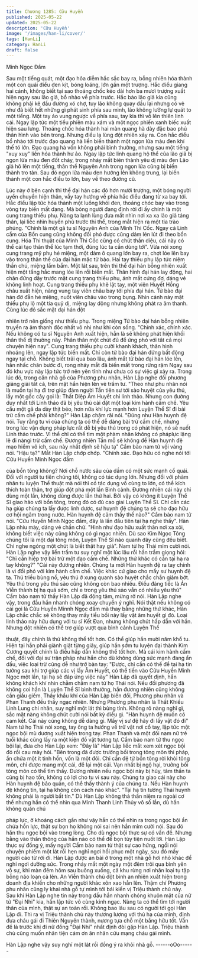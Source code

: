```yaml
---
title: Chương 1285: Cữu Huyền
published: 2025-05-22
updated: 2025-05-22
description: 'Cữu Huyền'
image: '/images/han-li/cover/'
tags: [HanLi]
category: HanLi
draft: false
---
```


Minh Ngọc Đầm

Sau một tiếng quát, một đạo hỏa diễm hắc sắc bay ra, bỗng nhiên
hóa thành một con quái điểu đen kịt, bóng loáng, lớn gần một
trượng.
Hắc điểu giang hai cánh, không biết tại sao thoáng chốc kéo dài
hơn ba mươi trượng xuất hiện ngay sau lão giả, bổ nhào về phía
trước.
Hắc bào lão giả kia cũng không phải kẻ đầu đường xó chợ, tuy
lão không quay đầu lại nhưng có vẻ như đã biết hết những gì phát
sinh phía sau mình, lão không lưỡng lự quát to một tiếng. Một tay
áo vung ngược về phía sau, tay kia thì vỗ lên thiên linh cái. Ngay
lập tức một tiểu phiên màu xám và một ngọc phiến xanh biếc xuất
hiện sau lưng. Thoáng chốc hóa thành hai màn quang hà dày đặc
bao phủ thân hình vào bên trong.
Nhưng điều lạ lùng đột nhiên xảy ra.
Con hắc điểu bổ nhào tới trước đạo quang hà liền biến thành một
ngọn lửa màu đen khí thế tó lớn.
Đạo quang hà vốn không phải bình thường, nhưng sau một tiếng
"xuy xuy" liền hóa thành hư ảo. Ngay lập tức linh quang hộ thể
của lão giả bị ngọn lửa màu đen đốt cháy, trong nháy mắt bién
thành yêu dị màu đen
Lão giả hô lên một tiếng, thân thể Nguyên Anh trong ngọn lửa
cũng bị biến thành tro tàn.
Sau đó ngọn lửa màu đen hướng lên không trung, lại biến thành
một con hắc điểu to lớn, bay về theo đường cũ.

Lúc này ở bên cạnh thi thể đại hán các đó hơn mười trượng, một
bóng người uyển chuyển hiện thân, vẫy tay hướng về phía hắc
điểu đang từ xa bay tới.
Hắc điểu lập tức hóa thành một luồng khói đen, thoáng chóc bay
vào trong vòng tay biến mất dạng.
Mà bóng người đang định rời đi ấy chính là một cung trang thiếu
phụ.
Nàng ta lạnh lùng đưa mắt nhìn nơi xa xa lão giả táng thân, lại
liếc nhìn huyền phù trước thi thể, trong mắt hiện ra một tia trào
phúng.
"Chính là một gã tu sĩ Nguyên Anh của Minh Thi Cốc. Ngay cả
Linh cầm của Bổn cung cũng không đối phó được cũng dám lén
lút đi theo bổn cung. Hóa Thi thụât của Minh Thi Cốc cũng có chút
thần diệu, cái này có thể cải tạo thân thể lúc tạm thời, đúng lúc ta
cần dùng tới".
Vừa nói xong cung trang mỹ phụ hé miệng, một dám ô quang lớn
bay ra, chợt lóe lên bay vào trong thân thể của đại hán mặc tử
bào.
Hai tay thiếu phụ lập tức niệm thần chú, miệng lẩm bẩm.
Một lát sau, trên thi thể đại hán bỗng nhiên xuất hiện một tầng hắc
mang lóe lên rồi biến mất.
Thân hình đại hán lay động, hai chân đứng dậy trước mặt cung
trang thiếu phụ, ánh mắt cứng đơ, dáng vẻ không linh hoạt.
Cung trang thiếu phụ khẽ lật tay, một viên Huyết Hồng châu xuất
hiện, nàng vung tay viên châu bay tới phía đại hán.
Tử bào đại hán đờ đẫn hé miệng, nuốt viên châu vào trong bụng.
Nhìn cảnh này mặt thiếu phụ lộ một tia quỷ dị, miệng lay dộng
nhưng không phát ra âm thanh. Cùng lúc đó sắc mặt dại hán đột

nhiên trở nên giống như thiếu phụ. Trong miệng Tử bào dại hán
bỗng nhiên truyền ra âm thanh độc nhất vô nhị như khi còn sống.
"Chính xác, chính xác. Nếu không có tu sĩ Nguyên Anh xuất hiện,
hẳn là sẽ không phát hiện khối thân thể dị thường này. Phân thân
một chút đủ để ứng phó với tât cả mọi chuyện hiện nay".
Cung trang thiếu phụ cười khanh khách, thân hình nhoáng lên,
ngay lập tức biến mất.
Chỉ còn tử bào đại hán đứng bất động ngay tại chỗ.
Không biết trải qua bao lâu, ánh mắt tử bào đại hán lóe lên, hắn
nhấc chân bước đi, rong nháy mắt đã biến mất trong rừng rậm
Ngay sau đó khu vực này lập tức trở nên yên tĩnh như chưa có
sự việc gì xảy ra.
Trong lúc đó, trong căn nhà gỗ của Phương phu nhân, Hàn Lập
nghe đối phương giảng giải tất cả, trên mặt hắn hiện lên vẻ trầm
tư.
"Theo như phu nhân nói là muốn tại hạ đi trợ giúp đám người Tần
tiên sư tới sào huyệt của yêu thú, lấy một gốc cây gọi là: Thất
Diệp Âm Huyết chi linh thảo. Nhưng con đường duy nhất tới Linh
thảo đã bị yêu thú cài đặt một loại kim hành cấm chế. Yêu cầu
một gã da dày thịt béo, hơn nữa khí lực mạnh hơn Luyện Thể Sĩ
đi bài trừ cấm chế phải không?" Hàn Lập chậm rãi nói.
"Đúng như Hàn huynh đệ nói. Tuy rằng tu vi của chúng ta có thể
dễ dàng bài trừ cấm chế, nhưng trong lúc vận dụng pháp lực rất
dễ bị yêu thú trong có phát hiện, nó sẽ nuốt Linh thảo trước. Vì
thể chỉ có thể tìm một phàm nhân không có pháplực lặng lẽ đi
nàngi trừ cấm chế. Đương nhiên Tần mỗ sẽ không để Hàn huynh
đệ mạo hiểm vô ích, sau này nhất định sẽ hậu tạ" Cẩm bào nam
tử vội vàng nói.
"Hậu tạ?" Mắt Hàn Lập chớp chớp.
"Chính xác. Đạo hữu có nghe nói tới Cửu Huyền Minh Ngọc đầm

của bổn tông không? Nơi chỗ nước sâu của dầm có một sức
mạnh cổ quái. Đối với người tu tiên chúng tôi, không có tác dụng
lớn. Nhưng đối với phàm nhân tu luyện Thể thuật mà nói thì có tác
dụng vô cùng to lớn, có thể kích thích toàn thân, trợ giúp đột phá
một lần Bình cảnh. Đương nhiên cái này chỉ dùng một lần, không
dùng được lần thứ hai. Bởi vậy có không ít Luyện Thể Sĩ giao hảo
với bổn tông, trong đó có đủ cao giai Luyện Thể Sĩ. Chỉ cần các
hạ giúp chúng ta lấy được linh dược, sư huynh đệ chúng ta sẽ cho
đạo hữu cơ hội ngâm trong nước. Hàn huynh đệ cảm thấy thế
nào?" Cẩm bào nam tử nói.
"Cửu Huyền Minh Ngọc đầm, đây là lần đầu tiên tại hạ nghe
thấy". Hàn Lập nhíu mày, dáng vẻ chần chừ.
"Hình như đạo hữu xuất thân nơi xa xôi, không biết việc này cũng
không có gì ngac nhiên. Dù sao Kim Ngọc Tông chúng tôi là một
đại tông môn, Luyện Thể Sĩ nào quanh đây cũng đều biết. Chỉ
nghe ngóng một chút là biết thật hay giả". Nam tử họ Thái mỉm
cười nói.
Hàn Lập nghe vậy liền trầm tư suy nghĩ một lúc lâu rồi hắn trầm
giọng hỏi: "Chỉ cần hiệp trợ bài trừ một đạo cấm chế. Những thứ
khác có cần tại hạ ra tay không?"
"Cái này đương nhiên. Chúng ta mời Hàn huynh đệ ra tay chính là
vì đối phó với kim hành cấm chế. Việc khác cứ giao cho mấy sư
huynh đệ ta. Thú triều bùng nổ, yêu thú ở xung quanh sào huyệt
chắc chắn giảm bớt. Yêu thú trong yêu thú sào cũng không còn
bao nhiêu. Điều đáng tiếc là Án Viễn thành bị hạ quá sớm, chỉ e
trong yêu thú sào vẫn có nhiều yêu thú" Cẩm bào nam tử thấy
Hàn Lập đã động tâm, mừng rỡ nói.
Hàn Lập nghe vậy, trong đầu hắn nhanh chóng xoay chuyển ý
nghĩ.
Nói thật nếu không có cái gọi là Cửu Huyền Minnh Ngọc đầm mà
thay bằng những thứ khác, Hàn Lập chắc chắc sẽ không thay
mấy tiểu bối này lấy vật âm huyết gì đó. Loại linh thảo này hữu
dụng với tu sĩ Kết Đan, nhưng không chút hấp dẫn với hắn.
Nhưng đột nhiên có thể trợ giúp vượt qua bình cảnh Luyện Thể

thuật, đây chính là thứ không thể tốt hơn. Có thể giúp hắn mười
năm khổ tu. Hiện tại hắn phải giành giật từng giây, giúp hắn sớm
tu luyện đại thành Kim Cương quyết chính là điều hấp dẫn không
thể tốt hơn. Mà cái kim hành cấm chế, đối với đại sư trận pháp
như hắn cho dù không dùng sức mạnh đang ẩn dấu, việc loại trừ
cũng dễ như trở bàn tay: "Được, chỉ cần có thể để tại hạ tin tưởng
sau khi trợ giúp các vị lấy Âm Huyết, có thể tiến vào Cửu Huyền
Minh Ngọc một lần, tại hạ sẽ đáp ứng việc này" Hàn Lập đã quyết
định, hắn không khách khí nhìn chằm chằm nam tử họ Thái nói.
Nếu đối phương đã không coi hắn là Luyện Thể Sĩ bình thường,
hắn đương nhiên cũng không cần giấu giếm.
Thấy khẩu khí của Hàn Lập biến đổi, Phương phu nhân và Phan
Thanh đều thấy ngạc nhiên. Nhưng Phương phu nhân là Thất
Khiếu Linh Lung chi nhân, suy nghĩ một lát thì bừng tỉnh. Không
rõ nàng nghĩ gì, sắc mặt nàng không chút cười nói bất kỳ điều gì.
"Hàn huynh đệ muốn có cam kết. Cái này cũng không dễ dàng gi.
Mấy vị sư đệ hãy đi lấy vật đó đi" Nam tử họ Thái nói xong, tay
ông ta hướng về trữ vật nơi cổ tay, lập tức một ngọc bội mù
dương xuất hiện trong tay.
Phan Thanh và một đôi nam nữ trẻ tuổi khác cũng lấy ra một kiện
đồ vật tương tự.
Cẩm bào nam tử thu ngọc bội lại, đưa cho Hàn Lập xem: "Đây là"
Hàn Lập liếc mắt xem xét ngọc bội đó rồi cau mày hỏi.
"Bên trong đã được trưởng bối trong tông môn thi pháp, ẩn chứa
một ít tinh hồn, vốn là một đôi. Chỉ cần đệ tử bổn tông rời khỏi
tông môn, chỉ được mang một cái, để lại một cái. Vạn nhất bị ngộ
hại, trưởng bối tông môn có thể tìm thấy. Đương nhiên nếu ngọc
bội này bị hủy, tâm thần ta cũng bị hao tổn, không có lợi cho tu vi
sau này. Chúng ta giao cái này cho Hàn huynh đệ bảo quản, có
thể thấy thành ý của chúng ta. Nếu Hàn huynh đệ không tin, tại hạ
không còn cách nào khác".
"Tại hạ tin tưởng Thái huynh không phải là người bất tín." Dù Hàn
Lập không thả thần niệm ra ngoài cơ thể nhưng hắn có thể nhìn
qua Minh Thanh Linh Thủy vô số lần, dù hắn không quán chú

pháp lực, ở khoảng cách gần như vậy hắn có thể nhìn ra trong
ngọc bội ẩn chứa hồn lực, thật sự bọn họ không nói sai nên hắn
mỉm cười nói.
Sau đó hắn thu ngọc bội vào trong lòng.
Cho dù ngọc bội thực sự có vấn đề. Nhưng bằng vào thần thông
của hắn nào có thể để bọn tùy tiện nuốt lời.
Hàn Lập thực sự đồng ý, mấy người Cẩm bào nam tử thật sự cao
hứng, ngồi nói chuyện phiếm một lát rồi hẹn nghỉ ngơi hồi phục
một ngày, sau đó mấy người cáo từ rời đi.
Hàn Lập được an bài ở trong một nhà gỗ hơi nhỏ khác để nghỉ
ngơi dưỡng sức.
Trong nháy mắt một ngày một đêm trôi qua bình yên vô sự, khi
màn đêm hôm sau buông xuống, cả khu rừng nơi nhân loại tụ tập
bỗng náo loạn cả lên.
An Viễn thành chủ đột bình an nhiên xuất hiện trong doanh địa
khiến cho những người khác xôn xao hẳn lên.
Thậm chí Phương phu nhân cũng ly khai nhà gỗ tự mình tới bái
kiến vị Triệu thành chủ này.
Sau khi Hàn Lập nghe tin này trong đầu hắn nhanh chóng khuôn
mặt của nữ tử "Đại Nhi" kia, hắn lập tức vô cùng kinh ngạc. Nàng
ta có thể tìm tới người thân của mình, thật sự an toàn rồi.
Không bao lâu sau có người tới gọi Hàn Lập đi.
Thì ra vị Triệu thành chủ này thương lượng với thủ hạ của mình,
định đưa cháu gái đi Thiên Nguyên thành, nương tựa chỗ một
bằng hữu tốt. Vấn đề là trước khi đi nữ đồng "Đại Nhi" nhất định
đòi gặp Hàn Lập.
Triệu thành chủ cũng muốn nhân tiện cám ơn ân nhân cứu mạng
cháu gái mình.

Hàn Lập nghe vậy suy nghĩ một lát rồi đồng ý ra khỏi nhà gỗ.
------oOo------
